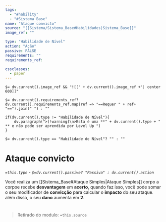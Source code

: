 ```yaml
---
tags:
  - "#hability"
  - "#Sistema_Base"
name: "Ataque convicto"
source: "[[Sistema/Sistema_Base#Habilidades|Sistema_Base]]"
image_ref: ""

type: "Habilidade de Nível"
action: "Ação"
passive: FALSE
requirements: ""
requirements_ref:  

cssclasses:
  - paper
---
```

`$= dv.current().image_ref && "![[" + dv.current().image_ref +"| center 600]]"`


`$= dv.current().requirements_ref? dv.current().requirements_ref.map(ref => "==Requer " + ref+ "==").join(" ") : ""`

```dataviewjs
if(dv.current().type != "Habilidade de Nível"){
	dv.paragraph(">[!warning]\n>Esta é uma **" + dv.current().type + " ** e não pode ser aprendida por Level Up ")
}
```


`$= dv.current().type == "Habilidade de Nível"? "" : ""`
# Ataque convicto
*`=this.type` - `$=dv.current().passive? "Passiva" : dv.current().action`*

Você realiza um [[Sistema_Base#Ataque Simples|Ataque Simples]] corpo a corpoe recebe **desvantagem** em **acerto**, quando faz isso, você pode somar o seu modificador de **convicção** para calcular o **impacto** do seu ataque. além disso, o seu **dano** aumenta em **2**.


#
> Retirado do modulo: `=this.source`